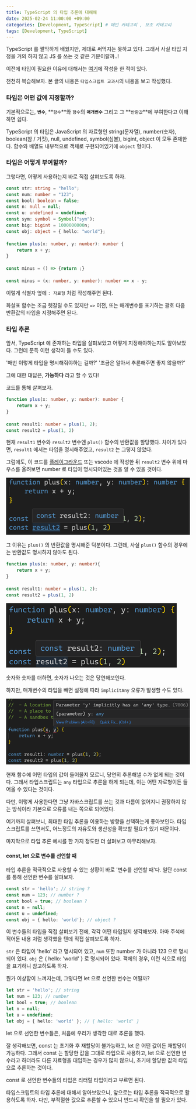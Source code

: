 ```yaml
---
title: TypeScript 의 타입 추론에 대해해
date: 2025-02-24 11:00:00 +09:00
categories: [Development, TypeScript] # 메인 카테고리 , 보조 카테고리
tags: [Development, TypeScript]
---
```


TypeScript 를 짤막하게 배웠지만, 제대로 써먹지는 못하고 있다.
그래서 사실 타입 지정을 거의 하지 않고 JS 를 쓰는 것 같은 기분이랄까..!

이전에 타입이 필요한 이유에 대해서는 [여기](https://kybaq.github.io/posts/Why-JS-needs-types/)에 작성을 한 적이 있다.

천천히 복습해보자.
본 글의 내용은 `타입스크립트 교과서`의 내용을 보고 작성했다.

### 타입은 어떤 값에 지정할까?

기본적으로는, **`변수`**, **`함수`**와 `함수`의 **`매개변수`** 그리고 그 **`반환값`**에 부여한다고 이해하면 쉽다.

TypeScript 의 타입은 JavaScript 의 자료형인 string(문자열), number(숫자), boolean(참 / 거짓), null, undefined, symbol(심볼), bigint, object 이 모두 존재한다.
함수와 배열도 내부적으로 객체로 구현되어있기에 `object` 형이다.

### 타입은 어떻게 부여할까?

그렇다면, 어떻게 사용하는지 바로 직접 살펴보도록 하자.

```ts
const str: string = "hello";
const num: number = "123";
const bool: boolean = false;
const n: null = null;
const u: undefined = undefined;
const sym: symbol = Symbol("sym");
const big: bigint = 1000000000n;
const obj: object = { hello: "world"};

function plus(x: number, y: number): number {
    return x + y;
}

const minus = () => {return ;}

const minus = (x: number, y: number): number => x - y;
```

이렇게 식별자 옆에 `: 자료형` 처럼 작성해주면 된다.

화살표 함수는 조금 헷갈릴 수도 있지만 `=>` 이전, 또는 매개변수를 표기하는 괄호 다음 반환값의 타입을 지정해주면 된다.

### 타입 추론

앞서, TypeScript 에 존재하는 타입을 살펴보았고 어떻게 지정해야하는지도 알아보았다.
그런데 문득 이런 생각이 들 수도 있다.

'매번 이렇게 타입을 명시해줘야하는 걸까?'
'조금은 알아서 추론해주면 좋지 않을까?'

그에 대한 대답은, **가능하다** 라고 할 수 있다!

코드를 통해 살펴보자.

```ts
function plus(x: number, y: number): number {
    return x + y;
}

const result1: number = plus(1, 2);
const result2 = plus(1, 2)
```

현재 `result1` 변수와 `result2` 변수엔 `plus()` 함수의 반환값을 할당했다.
차이가 있다면, `result1` 에서는 타입을 명시해주었고, `result2` 는 그렇지 않았다.

그럼에도, 이 코드를 [플레이그라운드](https://www.typescriptlang.org/ko/play/) 또는 vscode 에 작성한 뒤 `result2` 변수 위에 마우스를 올려보면 number 로 타입이 명시되어있는 것을 알 수 있을 것이다.

![타입 추론 예시 1](../assets/img/posts/2025-02-24-TS-typing-1.png)

그 이유는 `plus()` 의 반환값을 명시해준 덕분이다. 그런데, 사실 `plus()` 함수의 경우에는 반환값도 명시하지 않아도 된다.

```ts
function plus(x: number, y: number){
    return x + y;
}

const result1: number = plus(1, 2);
const result2 = plus(1, 2)
```

![타입 추론 예시 2](../assets/img/posts/2025-02-24-TS-typing-1-1.png)

숫자와 숫자를 더하면, 숫자가 나오는 것은 당연해보인다.

하지만, 매개변수의 타입을 빼면 설정에 따라 `implicitAny` 오류가 발생할 수도 있다.

![타입 추론 예시 3](../assets/img/posts/2025-02-24-TS-typing-1-2.png)

현재 함수에 어떤 타입의 값이 들어올지 모르니, 당연히 추론해낼 수가 없게 되는 것이다.
그래서 타입스크립트는 `any` 타입으로 추론을 하게 되는데, 이는 어떤 자료형이든 들어올 수 있다는 것이다.

다만, 이렇게 사용한다면 그냥 자바스크립트를 쓰는 것과 다름이 없어지니 권장하지 않는 방식이라 기본으로 오류를 내는 쪽으로 되어있다.

여기까지 살펴보니, 최대한 타입 추론을 이용하는 방향을 선택하는게 좋아보인다.
타입스크립트를 쓰면서도, 어느정도의 자유도와 생산성을 확보할 필요가 있기 때문이다.

마지막으로 타입 추론 예시를 한 가지 정도만 더 살펴보고 마무리해보자.

#### const, let 으로 변수를 선언할 때

타입 추론을 적극적으로 사용할 수 있는 상황이 바로 '변수를 선언할 때'다.
일단 const 를 통해 선언한 변수를 살펴보자.

```ts
const str = 'hello'; // string ?
const num = 123; // number ?
const bool = true; // boolean ?
const n = null;
const u = undefined;
const obj = { hello: 'world'}; // object ?
```

이 변수들의 타입을 직접 살펴보기 전에, 각각 어떤 타입일지 생각해보자.
아마 주석에 적어둔 내용 처럼 생각했을 텐데 직접 살펴보도록 하자.

`str` 은 타입이 'hello' 라고 명시되어 있고, `num` 또한 number 가 아니라 123 으로 명시되어 있다.
`obj` 은 { hello: 'world' } 로 명시되어 있다. 객체의 경우, 이런 식으로 타입을 표기하니 참고하도록 하자.

뭔가 이상함이 느껴지는데, 그렇다면 let 으로 선언한 변수는 어떨까?

```ts
let str = 'hello'; // string
let num = 123; // number
let bool = true; // boolean
let n = null;
let u = undefined;
let obj = { hello: 'world' }; // { hello: 'world' }
```

let 으로 선언한 변수들은, 처음에 우리가 생각한 대로 추론을 했다.

잘 생각해보면, const 는 초기화 후 재할당이 불가능하고, let 은 어떤 값이든 재할당이 가능하다.
그래서 const 는 할당한 값을 그대로 타입으로 사용하고, let 으로 선언한 변수라고 하더라도 다른 자료형을 대입하는 경우가 많지 않으니, 초기에 할당한 값의 타입으로 추론하는 것이다.

const 로 선언한 변수들의 타입은 리터럴 타입이라고 부르면 된다.

타입스크립트의 타입 추론에 대해서 알아보았으니, 앞으로는 타입 추론을 적극적으로 활용하도록 하자.
다만, 부적절한 값으로 추론할 수 있으니 반드시 확인을 할 필요가 있다.